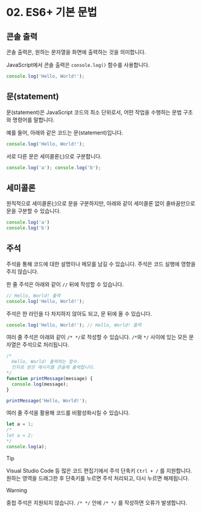 # 02. ES6+ 기본 문법

## 콘솔 출력

콘솔 출력은, 원하는 문자열을 화면에 출력하는 것을 의미합니다.

JavaScript에서 콘솔 출력은 `console.log()` 함수를 사용합니다.

```javascript
console.log('Hello, World!');
```

## 문(statement)

문(statement)은 JavaScript 코드의 최소 단위로서, 어떤 작업을 수행하는 문법 구조와 명령어를 말합니다.

예를 들어, 아래와 같은 코드는 문(statement)입니다.

```javascript
console.log('Hello, World!');
```

서로 다른 문은 세미콜론(;)으로 구분합니다.

```javascript
console.log('a'); console.log('b');
```

## 세미콜론

원칙적으로 세미콜론(;)으로 문을 구분하지만, 아래와 같이 세미콜론 없이 줄바꿈만으로 문을 구분할 수 있습니다.

```javascript
console.log('a')
console.log('b')
```


## 주석

주석을 통해 코드에 대한 설명이나 메모를 남길 수 있습니다. 주석은 코드 실행에 영향을 주지 않습니다.

한 줄 주석은 아래와 같이 `//` 뒤에 작성할 수 있습니다.

```javascript
// Hello, World! 출력
console.log('Hello, World!');
```

주석은 한 라인을 다 차지하지 않아도 되고, 문 뒤에 올 수 있습니다.

```javascript
console.log('Hello, World!'); // Hello, World! 출력
```

여러 줄 주석은 아래와 같이 `/* */`로 작성할 수 있습니다. `/*`와 `*/` 사이에 있는 모든 문자열은 주석으로 처리됩니다.

```javascript
/*
  Hello, World! 출력하는 함수.
  인자로 받은 메시지를 콘솔에 출력합니다.
*/
function printMessage(message) {
  console.log(message);
}

printMessage('Hello, World!');
```

여러 줄 주석을 활용해 코드를 비활성화시킬 수 있습니다.

```javascript
let a = 1;
/*
let a = 2;
*/
console.log(a);
```

> [!TIP]
> Visual Studio Code 등 많은 코드 편집기에서 주석 단축키 `Ctrl + /` 를 지원합니다. 원하는 영역을 드래그한 후 단축키를 누르면 주석 처리되고, 다시 누르면 해제됩니다.

> [!WARNING]
> 중첩 주석은 지원되지 않습니다. `/* */` 안에 `/* */` 를 작성하면 오류가 발생합니다.